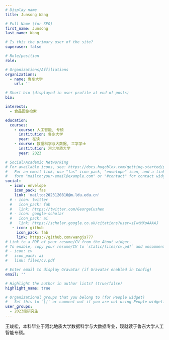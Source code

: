 ```yaml
---
# Display name
title: Junsong Wang

# Full Name (for SEO)
first_name: Junsong
last_name: Wang

# Is this the primary user of the site?
superuser: false

# Role/position
role: 

# Organizations/Affiliations
organizations:
  - name: 鲁东大学
    url: ''

# Short bio (displayed in user profile at end of posts)
bio: 

interests:
  - 食品图像检索

education:
  courses:
    - course: 人工智能, 专硕
      institution: 鲁东大学
      year: 在读
    - course: 数据科学与大数据, 工学学士
      institution: 河北地质大学
      year: 2023

# Social/Academic Networking
# For available icons, see: https://docs.hugoblox.com/getting-started/page-builder/#icons
#   For an email link, use "fas" icon pack, "envelope" icon, and a link in the
#   form "mailto:your-email@example.com" or "#contact" for contact widget.
social:
  - icon: envelope
    icon_pack: fas
    link: 'mailto:2023120810@m.ldu.edu.cn'
  # - icon: twitter
  #   icon_pack: fab
  #   link: https://twitter.com/GeorgeCushen
  # - icon: google-scholar
  #   icon_pack: ai
  #   link: https://scholar.google.co.uk/citations?user=sIwtMXoAAAAJ
   - icon: github
     icon_pack: fab
     link: https://github.com/wangjs777
# Link to a PDF of your resume/CV from the About widget.
# To enable, copy your resume/CV to `static/files/cv.pdf` and uncomment the lines below.
# - icon: cv
#   icon_pack: ai
#   link: files/cv.pdf

# Enter email to display Gravatar (if Gravatar enabled in Config)
email: ''

# Highlight the author in author lists? (true/false)
highlight_name: true

# Organizational groups that you belong to (for People widget)
#   Set this to `[]` or comment out if you are not using People widget.
user_groups:
  - 2023级研究生
---
```


王峻松，本科毕业于河北地质大学数据科学与大数据专业，现就读于鲁东大学人工智能专硕。
